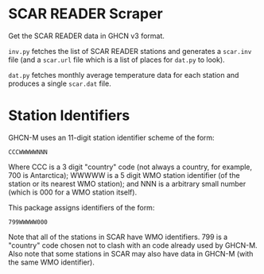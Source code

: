 SCAR READER Scraper
===================

Get the SCAR READER data in GHCN v3 format.

`inv.py` fetches the list of SCAR READER stations and generates
a `scar.inv` file (and a `scar.url` file which is a list of
places for `dat.py` to look).

`dat.py` fetches monthly average temperature data for each
station and produces a single `scar.dat` file.

Station Identifiers
===================

GHCN-M uses an 11-digit station identifier scheme of the form:

    CCCWWWWWNNN

Where CCC is a 3 digit "country" code (not always a country, for
example, 700 is Antarctica); WWWWW is a 5 digit WMO station
identifier (of the station or its nearest WMO station); and NNN
is a arbitrary small number (which is 000 for a WMO station
itself).

This package assigns identifiers of the form:

    799WWWWW000

Note that all of the stations in SCAR have WMO identifiers. 799
is a "country" code chosen not to clash with an code already
used by GHCN-M. Also note that some stations in SCAR may also
have data in GHCN-M (with the same WMO identifier).
